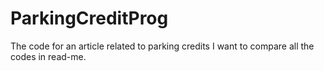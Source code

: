 # ParkingCreditProg
The code for an article related to parking credits
I want to compare all the codes in read-me.
